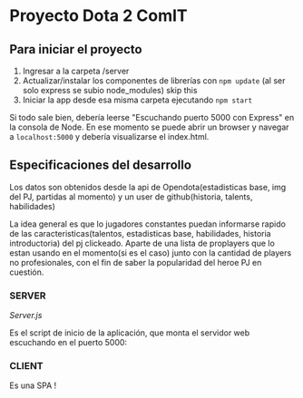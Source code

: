 # Proyecto Dota 2 ComIT

## Para iniciar el proyecto

1. Ingresar a la carpeta /server
2. Actualizar/instalar los componentes de librerías con `npm update`  (al ser solo express se subio node_modules) skip this
3. Iniciar la app desde esa misma carpeta ejecutando `npm start`

Si todo sale bien, debería leerse "Escuchando puerto 5000 con Express" en la consola de Node.
En ese momento se puede abrir un browser y navegar a `localhost:5000` y debería visualizarse el index.html.


## Especificaciones del desarrollo

Los datos son obtenidos desde la api de Opendota(estadisticas base, img del PJ, partidas al momento) y un user de github(historia, talents, habilidades)

La idea general es que lo jugadores constantes puedan informarse rapido de las caracteristicas(talentos, estadisticas base, habilidades, historia introductoria) del pj clickeado. Aparte de una lista de proplayers que lo estan usando en el momento(si es el caso) junto con la cantidad de players no profesionales, con el fin de saber la popularidad del heroe PJ en cuestión.

### SERVER

*Server.js*

Es el script de inicio de la aplicación, que monta el servidor web escuchando en el puerto 5000:

### CLIENT
Es una SPA !
